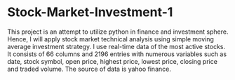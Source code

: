 # Stock-Market-Investment-1
This project is an attempt to utilize python in finance and investment sphere. Hence, I will apply stock market technical analysis using simple moving average investment strategy. I use real-time data of the most active stocks. It consists of 66 columns and 2196 entries with numerous variables such as date, stock symbol, open price, highest price, lowest price, closing price and traded volume. The source of data is yahoo finance. 

